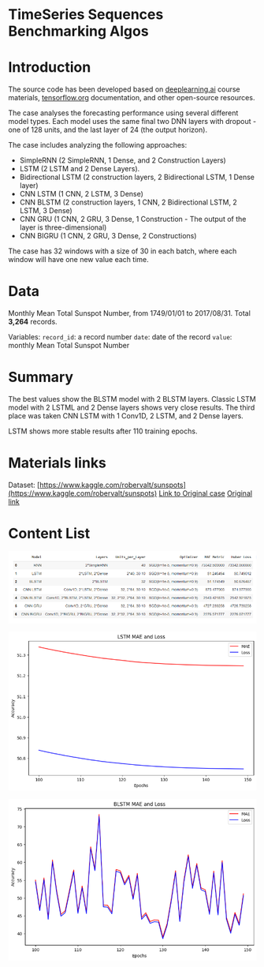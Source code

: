 # TimeSeries Sequences Benchmarking Algos

# Introduction

The source code has been developed based on [deeplearning.ai](http://deeplearning.ai/) course materials, [tensorflow.org](http://tensorflow.org/) documentation, and other open-source resources.

The case analyses the forecasting performance using several different model types. Each model uses the same final two DNN layers with dropout - one of 128 units, and the last layer of 24 (the output horizon).

The case includes analyzing the following approaches:
* SimpleRNN (2 SimpleRNN, 1 Dense, and 2 Construction Layers)
* LSTM (2 LSTM and 2 Dense Layers).
* Bidirectional LSTM (2 construction layers, 2 Bidirectional LSTM, 1 Dense layer)
* CNN LSTM (1 CNN, 2 LSTM, 3 Dense) 
* CNN BLSTM (2 construction layers, 1 CNN, 2 Bidirectional LSTM, 2 LSTM, 3 Dense)
* CNN GRU (1 CNN, 2 GRU, 3 Dense, 1 Construction - The output of the layer is three-dimensional)
* CNN BIGRU (1 CNN, 2 GRU, 3 Dense, 2 Constructions)

The case has 32 windows with a size of 30 in each batch, where each window will have one new value each time.

# Data

Monthly Mean Total Sunspot Number, from 1749/01/01 to 2017/08/31. Total **3,264** records.

Variables:
  `record_id`: a record number
  `date`: date of the record
  `value`: monthly Mean Total Sunspot Number

# Summary

The best values show the BLSTM model with 2 BLSTM layers. Classic LSTM model with 2 LSTML and 2 Dense layers shows very close results. The third place was taken CNN LSTM with 1 Conv1D, 2 LSTM, and 2 Dense layers.

LSTM shows more stable results after 110 training epochs. 

# Materials links

Dataset: [https://www.kaggle.com/robervalt/sunspots](https://www.kaggle.com/robervalt/sunspots)
[Link to Original case](raw_githubusercontent_com_MWFK_TimeSeries_Sequence_with_TensorFlow_main_5_TimeSeries_Sequences_Benchmarking_Algos.ipynb)
[Original link](https://github.com/MWFK/TimeSeries_Sequence_with_TensorFlow/blob/main/5-%20TimeSeries_Sequences_Benchmarking_Algos.ipynb)

# Content List

![Untitled](images/Untitled.png)

![Untitled](images/Untitled%201.png)

![Untitled](images/Untitled%202.png)